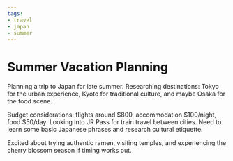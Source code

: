 ```yaml
---
tags:
- travel
- japan
- summer
---
```



# Summer Vacation Planning

Planning a trip to Japan for late summer. Researching destinations: Tokyo for the urban experience, Kyoto for traditional culture, and maybe Osaka for the food scene.

Budget considerations: flights around $800, accommodation $100/night, food $50/day. Looking into JR Pass for train travel between cities. Need to learn some basic Japanese phrases and research cultural etiquette.

Excited about trying authentic ramen, visiting temples, and experiencing the cherry blossom season if timing works out.